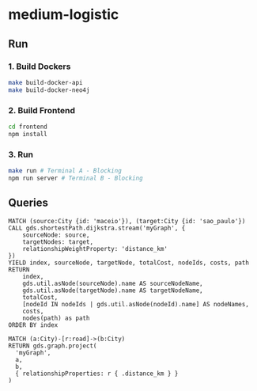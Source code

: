 # medium-logistic

## Run

### 1. Build Dockers
```bash
make build-docker-api
make build-docker-neo4j 
```

### 2. Build Frontend
```bash
cd frontend
npm install
```

### 3. Run
```bash
make run # Terminal A - Blocking
npm run server # Terminal B - Blocking
```

## Queries
```cypher
MATCH (source:City {id: 'maceio'}), (target:City {id: 'sao_paulo'})
CALL gds.shortestPath.dijkstra.stream('myGraph', {
    sourceNode: source,
    targetNodes: target,
    relationshipWeightProperty: 'distance_km'
})
YIELD index, sourceNode, targetNode, totalCost, nodeIds, costs, path
RETURN
    index,
    gds.util.asNode(sourceNode).name AS sourceNodeName,
    gds.util.asNode(targetNode).name AS targetNodeName,
    totalCost,
    [nodeId IN nodeIds | gds.util.asNode(nodeId).name] AS nodeNames,
    costs,
    nodes(path) as path
ORDER BY index
```


```cypher
MATCH (a:City)-[r:road]->(b:City)
RETURN gds.graph.project(
  'myGraph',
  a,
  b,
  { relationshipProperties: r { .distance_km } }
)
```